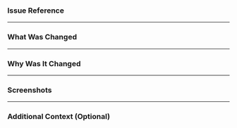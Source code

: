 ### Issue Reference

<!-- Link to the related issue or ticket, e.g. Closes #123 -->

---

### What Was Changed

<!-- Brief summary of the changes introduced in this PR -->

---

### Why Was It Changed

<!-- Explain the reasoning or motivation behind the change -->

---

### Screenshots

<!-- If UI changes or visual diffs were made, include screenshots here -->

---

### Additional Context (Optional)

<!-- Any extra information that helps reviewers understand the PR, like edge cases, limitations, or TODOs -->
